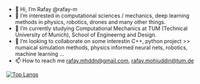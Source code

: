 - 👋 Hi, I’m Rafay @rafay-m
- 👀 I’m interested in computational sciences / mechanics, deep learning methods in physics, robotics, drones and many other things.
- 🌱 I’m currently studying Computational Mechanics at TUM (Technical University of Munich), School of Engineerng and Design.
- 💞️ I’m looking to collaborate on some interestin C++, python project >> numaical simulation methods, physics informed neural nets, robotics, machine learning ...
- 📫 How to reach me rafay.mhddn@gmail.com, rafay.mohiuddin@tum.de

[![Top Langs](https://github-readme-stats.vercel.app/api/top-langs/?username=rafay-m=compact)](https://github.com/rafay-m/github-readme-stats)

<!---
rafay-m/rafay-m is a ✨ special ✨ repository because its `README.md` (this file) appears on your GitHub profile.
You can click the Preview link to take a look at your changes.
--->
